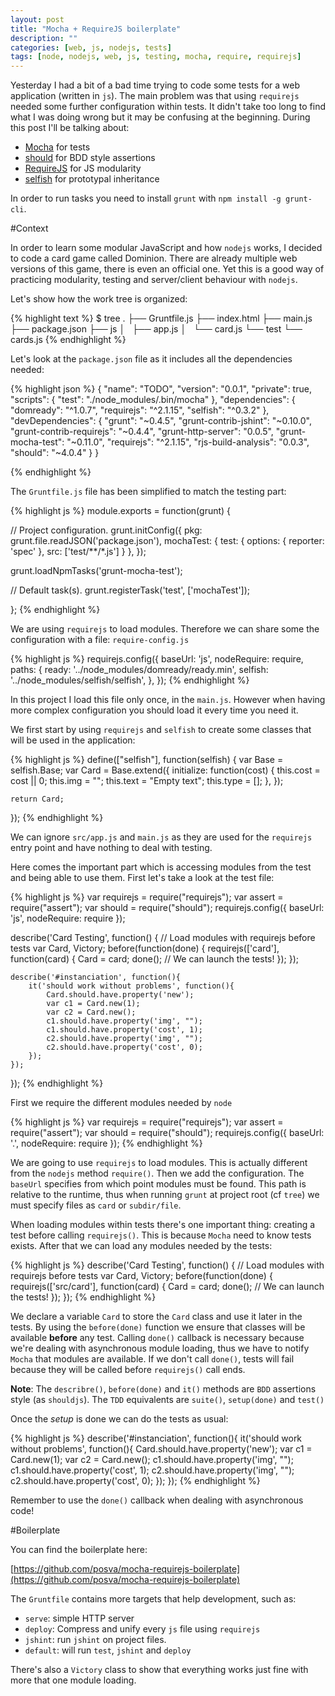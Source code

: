```yaml
---
layout: post
title: "Mocha + RequireJS boilerplate"
description: ""
categories: [web, js, nodejs, tests]
tags: [node, nodejs, web, js, testing, mocha, require, requirejs]
---
```


Yesterday I had a bit of a bad time trying to code some tests for a web application (written in `js`).
The main problem was that using `requirejs` needed some further configuration within tests. It didn't take too long to find what I was doing wrong but it may be confusing at the beginning.
During this post I'll be talking about:

* [Mocha](http://visionmedia.github.io/) for tests
* [should](https://github.com/shouldjs/should.js) for BDD style assertions
* [RequireJS](http://requirejs.org/) for JS modularity
* [selfish](https://github.com/Gozala/selfish) for prototypal inheritance

In order to run tasks you need to install `grunt` with `npm install -g grunt-cli`.

#Context

In order to learn some modular JavaScript and how `nodejs` works, I decided to code a card game called Dominion.
There are already multiple web versions of this game, there is even an official one. Yet this is a good way of practicing modularity, testing and server/client behaviour with `nodejs`.

Let's show how the work tree is organized:

{% highlight text %}
$ tree
.
├── Gruntfile.js
├── index.html
├── main.js
├── package.json
├── js
│   ├── app.js
│   └── card.js
└── test
    └── cards.js
{% endhighlight %}

Let's look at the `package.json` file as it includes all the dependencies needed:

{% highlight json %}
{
  "name": "TODO",
  "version": "0.0.1",
  "private": true,
  "scripts": {
    "test": "./node_modules/.bin/mocha"
  },
  "dependencies": {
    "domready": "^1.0.7",
    "requirejs": "^2.1.15",
    "selfish": "^0.3.2"
  },
  "devDependencies": {
    "grunt": "~0.4.5",
    "grunt-contrib-jshint": "~0.10.0",
    "grunt-contrib-requirejs": "~0.4.4",
    "grunt-http-server": "0.0.5",
    "grunt-mocha-test": "~0.11.0",
    "requirejs": "^2.1.15",
    "rjs-build-analysis": "0.0.3",
    "should": "~4.0.4"
  }
}

{% endhighlight %}

The `Gruntfile.js` file has been simplified to match the testing part:

{% highlight js %}
module.exports = function(grunt) {

  // Project configuration.
  grunt.initConfig({
    pkg: grunt.file.readJSON('package.json'),
    mochaTest: {
        test: {
            options: {
                reporter: 'spec'
            },
            src: ['test/**/*.js']
        }
    },
  });

  grunt.loadNpmTasks('grunt-mocha-test');

  // Default task(s).
  grunt.registerTask('test', ['mochaTest']);

};
{% endhighlight %}

We are using `requirejs` to load modules. Therefore we can share some the configuration with a file: `require-config.js`

{% highlight js %}
requirejs.config({
    baseUrl: 'js',
    nodeRequire: require,
    paths: {
        ready: '../node_modules/domready/ready.min',
        selfish: '../node_modules/selfish/selfish',
    },
});
{% endhighlight %}

In this project I load this file only once, in the `main.js`. However when having more complex configuration you should load it every time you need it.

We first start by using `requirejs` and `selfish` to create some classes that will be used in the application:

{% highlight js %}
define(["selfish"], function(selfish) {
    var Base = selfish.Base;
    var Card = Base.extend({
        initialize: function(cost) {
            this.cost = cost || 0;
            this.img = "";
            this.text = "Empty text";
            this.type = [];
        },
    });

    return Card;
});
{% endhighlight %}

We can ignore `src/app.js` and `main.js` as they are used for the `requirejs` entry point and have nothing to deal with testing.

Here comes the important part which is accessing modules from the test and being able to use them.
First let's take a look at the test file:

{% highlight js %}
var requirejs = require("requirejs");
var assert = require("assert");
var should = require("should");
requirejs.config({
    baseUrl: 'js',
    nodeRequire: require
});

describe('Card Testing', function() {
    // Load modules with requirejs before tests
    var Card, Victory;
    before(function(done) {
        requirejs(['card'], function(card) {
            Card = card;
            done(); // We can launch the tests!
        });
    });

    describe('#instanciation', function(){
        it('should work without problems', function(){
            Card.should.have.property('new');
            var c1 = Card.new(1);
            var c2 = Card.new();
            c1.should.have.property('img', "");
            c1.should.have.property('cost', 1);
            c2.should.have.property('img', "");
            c2.should.have.property('cost', 0);
        });
    });
});
{% endhighlight %}

First we require the different modules needed by `node`

{% highlight js %}
var requirejs = require("requirejs");
var assert = require("assert");
var should = require("should");
    requirejs.config({
    baseUrl: '.',
    nodeRequire: require
});
{% endhighlight %}

We are going to use `requirejs` to load modules. This is actually different from the `nodejs` method `require()`.
Then we add the configuration. The `baseUrl` specifies from which point modules must be found.
This path is relative to the runtime, thus when running `grunt` at project root (cf `tree`) we must specify files as `card` or `subdir/file`.

When loading modules within tests there's one important thing: creating a test before calling `requirejs()`. This is because `Mocha` need to know tests exists.
After that we can load any modules needed by the tests:

{% highlight js %}
describe('Card Testing', function() {
    // Load modules with requirejs before tests
    var Card, Victory;
    before(function(done) {
        requirejs(['src/card'], function(card) {
            Card = card;
            done(); // We can launch the tests!
        });
    });
{% endhighlight %}

We declare a variable `Card` to store the `Card` class and use it later in the tests.
By using the `before(done)` function we ensure that classes will be available **before** any test.
Calling `done()` callback is necessary because we're dealing with asynchronous module loading, thus we have to notify `Mocha` that modules are available.
If we don't call `done()`, tests will fail because they will be called before `requirejs()` call ends.

**Note**: The `describre()`, `before(done)` and `it()` methods are `BDD` assertions style (as `shouldjs`). The `TDD` equivalents are `suite()`, `setup(done)` and `test()`

Once the *setup* is done we can do the tests as usual:

{% highlight js %}
describe('#instanciation', function(){
    it('should work without problems', function(){
        Card.should.have.property('new');
        var c1 = Card.new(1);
        var c2 = Card.new();
        c1.should.have.property('img', "");
        c1.should.have.property('cost', 1);
        c2.should.have.property('img', "");
        c2.should.have.property('cost', 0);
    });
});
{% endhighlight %}

Remember to use the `done()` callback when dealing with asynchronous code!

#Boilerplate

You can find the boilerplate here:

[https://github.com/posva/mocha-requirejs-boilerplate](https://github.com/posva/mocha-requirejs-boilerplate)

The `Gruntfile` contains more targets that help development, such as:

* `serve`: simple HTTP server
* `deploy`: Compress and unify every `js` file using `requirejs`
* `jshint`: run `jshint` on project files.
* `default`: will run `test`, `jshint` and `deploy`

There's also a `Victory` class to show that everything works just fine with more that one module loading.
